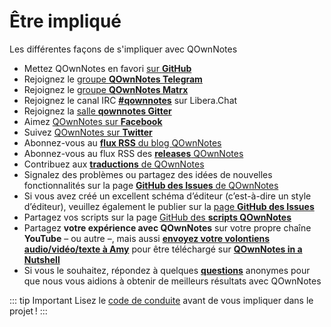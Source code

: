 # Être impliqué

Les différentes façons de s'impliquer avec QOwnNotes

- Mettez QOwnNotes en favori [sur **GitHub**](https://github.com/pbek/QOwnNotes)
- Rejoignez le [groupe **QOwnNotes Telegram**](https://t.me/QOwnNotes)
- Rejoignez le [groupe **QOwnNotes Matrx**](https://matrix.to/#/#qownnotes:matrix.org)
- Rejoignez le canal IRC [**#qownnotes**](https://web.libera.chat/#qownnotes) sur Libera.Chat
- Rejoignez la [salle **qownnotes Gitter**](https://gitter.im/qownnotes/qownnotes)
- Aimez [ QOwnNotes sur **Facebook** ](https://www.facebook.com/QOwnNotes/)
- Suivez [QOwnNotes sur **Twitter**](https://twitter.com/QOwnNotes)
- Abonnez-vous au [**flux RSS** du blog QOwnNotes](https://feeds.feedburner.com/QOwnNotesBlog)
- Abonnez-vous au flux RSS des [ **releases** QOwnNotes](https://feeds.feedburner.com/QOwnNotesReleases)
- Contribuez aux [**traductions** de QOwnNotes](translation.md)
- Signalez des problèmes ou partagez des idées de nouvelles fonctionnalités sur la page [**GitHub des Issues** de QOwnNotes](https://github.com/pbek/QOwnNotes/issues)
- Si vous avez créé un excellent schéma d’éditeur (c’est-à-dire un style d’éditeur), veuillez également le publier sur la [page **GitHub des Issues**](https://github.com/pbek/QOwnNotes/issues)
- Partagez vos scripts sur la page [GitHub des **scripts QOwnNotes** ](https://github.com/qownnotes/scripts)
- Partagez **votre expérience avec QOwnNotes** sur votre propre chaîne **YouTube** – ou autre –, mais aussi [**envoyez votre volontiens audio/vidéo/texte à Amy**](mailto:amydoralang@aol.de) pour être téléchargé sur [**QOwnNotes in a Nutshell**](https://www.youtube.com/channel/UC6Xpk_B1MFfvhBCsH_MrOEw/videos)
- Si vous le souhaitez, répondez à quelques [**questions**](https://freeonlinesurveys.com/s/nA8t17k8) anonymes pour que nous vous aidions à obtenir de meilleurs résultats avec QOwnNotes

::: tip Important
Lisez le [code de conduite](./code-of-conduct.md) avant de vous impliquer dans le projet !
:::
